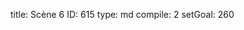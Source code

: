 title:          Scène 6
ID:             615
type:           md
compile:        2
setGoal:        260


